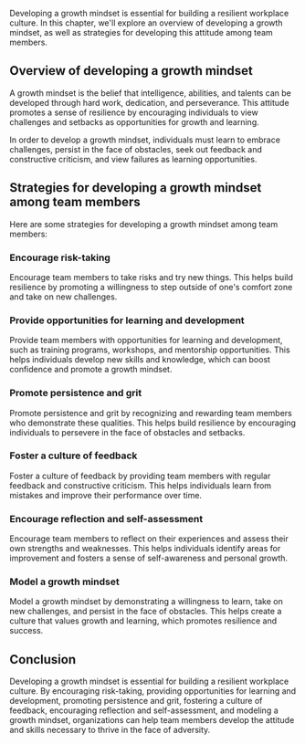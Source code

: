 
Developing a growth mindset is essential for building a resilient workplace culture. In this chapter, we'll explore an overview of developing a growth mindset, as well as strategies for developing this attitude among team members.

Overview of developing a growth mindset
---------------------------------------

A growth mindset is the belief that intelligence, abilities, and talents can be developed through hard work, dedication, and perseverance. This attitude promotes a sense of resilience by encouraging individuals to view challenges and setbacks as opportunities for growth and learning.

In order to develop a growth mindset, individuals must learn to embrace challenges, persist in the face of obstacles, seek out feedback and constructive criticism, and view failures as learning opportunities.

Strategies for developing a growth mindset among team members
-------------------------------------------------------------

Here are some strategies for developing a growth mindset among team members:

### Encourage risk-taking

Encourage team members to take risks and try new things. This helps build resilience by promoting a willingness to step outside of one's comfort zone and take on new challenges.

### Provide opportunities for learning and development

Provide team members with opportunities for learning and development, such as training programs, workshops, and mentorship opportunities. This helps individuals develop new skills and knowledge, which can boost confidence and promote a growth mindset.

### Promote persistence and grit

Promote persistence and grit by recognizing and rewarding team members who demonstrate these qualities. This helps build resilience by encouraging individuals to persevere in the face of obstacles and setbacks.

### Foster a culture of feedback

Foster a culture of feedback by providing team members with regular feedback and constructive criticism. This helps individuals learn from mistakes and improve their performance over time.

### Encourage reflection and self-assessment

Encourage team members to reflect on their experiences and assess their own strengths and weaknesses. This helps individuals identify areas for improvement and fosters a sense of self-awareness and personal growth.

### Model a growth mindset

Model a growth mindset by demonstrating a willingness to learn, take on new challenges, and persist in the face of obstacles. This helps create a culture that values growth and learning, which promotes resilience and success.

Conclusion
----------

Developing a growth mindset is essential for building a resilient workplace culture. By encouraging risk-taking, providing opportunities for learning and development, promoting persistence and grit, fostering a culture of feedback, encouraging reflection and self-assessment, and modeling a growth mindset, organizations can help team members develop the attitude and skills necessary to thrive in the face of adversity.
